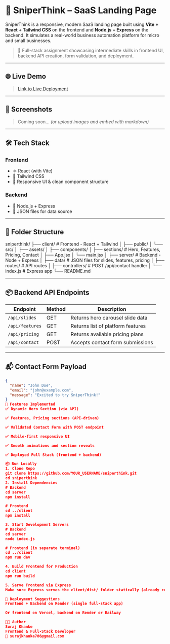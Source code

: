# 🚀 SniperThink – SaaS Landing Page

SniperThink is a responsive, modern SaaS landing page built using **Vite + React + Tailwind CSS** on the frontend and **Node.js + Express** on the backend. It simulates a real-world business automation platform for micro and small businesses.

> 🧩 Full-stack assignment showcasing intermediate skills in frontend UI, backend API creation, form validation, and deployment.

---

## 🌐 Live Demo

> [Link to Live Deployment](#) <!-- Replace with actual link after deploying -->

---

## 📸 Screenshots

> Coming soon... *(or upload images and embed with markdown)*

---

## 🛠️ Tech Stack

### Frontend
- ⚛️ React (with Vite)
- 💨 Tailwind CSS
- 🎯 Responsive UI & clean component structure

### Backend
- 🔧 Node.js + Express
- 📄 JSON files for data source

---

## 📁 Folder Structure

sniperthink/
├── client/ # Frontend - React + Tailwind
│ ├── public/
│ └── src/
│ ├── assets/
│ ├── components/
│ ├── sections/ # Hero, Features, Pricing, Contact
│ ├── App.jsx
│ └── main.jsx
│
├── server/ # Backend - Node + Express
│ ├── data/ # JSON files for slides, features, pricing
│ ├── routes/ # API routes
│ ├── controllers/ # POST /api/contact handler
│ └── index.js # Express app
└── README.md     


---

## 📦 Backend API Endpoints

| Endpoint           | Method | Description                          |
|--------------------|--------|--------------------------------------|
| `/api/slides`      | GET    | Returns hero carousel slide data     |
| `/api/features`    | GET    | Returns list of platform features    |
| `/api/pricing`     | GET    | Returns available pricing plans      |
| `/api/contact`     | POST   | Accepts contact form submissions     |

---

## 📬 Contact Form Payload

```json
{
  "name": "John Doe",
  "email": "john@example.com",
  "message": "Excited to try SniperThink!"
}
🧪 Features Implemented
✅ Dynamic Hero Section (via API)

✅ Features, Pricing sections (API-driven)

✅ Validated Contact Form with POST endpoint

✅ Mobile-first responsive UI

✅ Smooth animations and section reveals

✅ Deployed Full Stack (frontend + backend)

📦 Run Locally
1. Clone Repo
git clone https://github.com/YOUR_USERNAME/sniperthink.git
cd sniperthink
2. Install Dependencies
# Backend
cd server
npm install

# Frontend
cd ../client
npm install

3. Start Development Servers
# Backend
cd server
node index.js

# Frontend (in separate terminal)
cd ../client
npm run dev

4. Build Frontend for Production
cd client
npm run build

5. Serve Frontend via Express
Make sure Express serves the client/dist/ folder statically (already configured in index.js).

🚀 Deployment Suggestions
Frontend + Backend on Render (single full-stack app)

Or frontend on Vercel, backend on Render or Railway

👨‍💻 Author
Suraj Khanke
Frontend & Full-Stack Developer
📧 surajkhanke786@gmail.com


